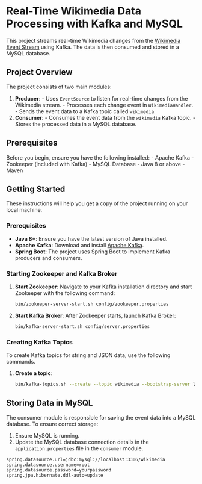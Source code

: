 # Real-Time Wikimedia Data Processing with Kafka and MySQL

This project streams real-time Wikimedia changes from the [Wikimedia Event Stream](https://stream.wikimedia.org/v2/stream/recentchange) using Kafka. The data is then consumed and stored in a MySQL database.

## Project Overview

The project consists of two main modules: 
1. **Producer**: - Uses `EventSource` to listen for real-time changes from the Wikimedia stream. - Processes each change event in `WikimediaHandler`. - Sends the event data to a Kafka topic called `wikimedia`.
2. **Consumer**: - Consumes the event data from the `wikimedia` Kafka topic. - Stores the processed data in a MySQL database.

## Prerequisites

Before you begin, ensure you have the following installed: - Apache Kafka - Zookeeper (included with Kafka) - MySQL Database - Java 8 or above - Maven

## Getting Started

These instructions will help you get a copy of the project running on your local machine.

### Prerequisites

- **Java 8+**: Ensure you have the latest version of Java installed.
- **Apache Kafka**: Download and install [Apache Kafka](https://kafka.apache.org/downloads).
- **Spring Boot**: The project uses Spring Boot to implement Kafka producers and consumers.

### Starting Zookeeper and Kafka Broker

1. **Start Zookeeper**: Navigate to your Kafka installation directory and start Zookeeper with the following command:

   ```bash
   bin/zookeeper-server-start.sh config/zookeeper.properties
   ```

2. **Start Kafka Broker**: After Zookeeper starts, launch Kafka Broker:

   ```bash
   bin/kafka-server-start.sh config/server.properties
   ```

### Creating Kafka Topics

To create Kafka topics for string and JSON data, use the following commands.

1. **Create a topic**:

   ```bash
   bin/kafka-topics.sh --create --topic wikimedia --bootstrap-server localhost:9092 --partitions 1 --replication-factor 1
   ```

## Storing Data in MySQL

The consumer module is responsible for saving the event data into a MySQL database. To ensure correct storage:

1. Ensure MySQL is running.
2. Update the MySQL database connection details in the `application.properties` file in the `consumer` module.

```properties
spring.datasource.url=jdbc:mysql://localhost:3306/wikimedia
spring.datasource.username=root
spring.datasource.password=yourpassword
spring.jpa.hibernate.ddl-auto=update

